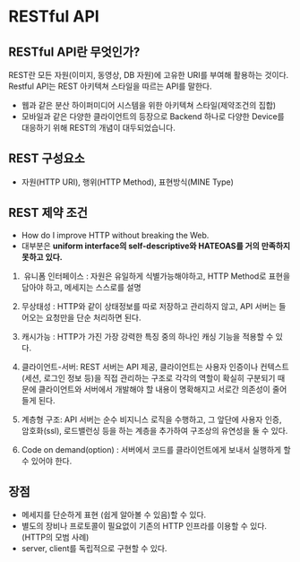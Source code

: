 # RESTful API

## RESTful API란 무엇인가?
REST란 모든 자원(이미지, 동영상, DB 자원)에 고유한 URI를 부여해 활용하는 것이다. Restful API는 REST 아키텍쳐 스타일을 따르는 API를 말한다.
- 웹과 같은 분산 하이퍼미디어 시스템을 위한 아키텍쳐 스타일(제약조건의 집합)
- 모바일과 같은 다양한 클라이언트의 등장으로 Backend 하나로 다양한 Device를 대응하기 위해 REST의 개념이 대두되었습니다.

## REST 구성요소
- 자원(HTTP URI), 행위(HTTP Method), 표현방식(MINE Type)

## REST 제약 조건
- How do I improve HTTP without breaking the Web.
- 대부분은 **uniform interface의 self-descriptive와 HATEOAS를 거의 만족하지 못하고 있다.**

1.  유니폼 인터페이스 : 자원은 유일하게 식별가능해야하고, HTTP Method로 표현을 담아야 하고, 메세지는 스스로를 설명

2. 무상태성 : HTTP와 같이 상태정보를 따로 저장하고 관리하지 않고, API 서버는 들어오는 요청만을 단순 처리하면 된다.

3. 캐시가능 : HTTP가 가진 가장 강력한 특징 중의 하나인 캐싱 기능을 적용할 수 있다.

4. 클라이언트-서버: REST 서버는 API 제공, 클라이언트는 사용자 인증이나 컨텍스트(세션, 로그인 정보 등)을 직접 관리하는 구조로 각각의 역할이 확실히 구분되기 때문에 클라이언트와 서버에서 개발해야 할 내용이 명확해지고 서로간 의존성이 줄어들게 된다.

5. 계층형 구조: API 서버는 순수 비지니스 로직을 수행하고, 그 앞단에 사용자 인증, 암호화(ssl), 로드밸런싱 등을 하는 계층을 추가하여 구조상의 유연성을 둘 수 있다.

6. Code on demand(option) : 서버에서 코드를 클라이언트에게 보내서 실행하게 할 수 있어야 한다.

## 장점
- 메세지를 단순하게 표현 (쉽게 알아볼 수 있음)할 수 있다.
- 별도의 장비나 프로토콜이 필요없이 기존의 HTTP 인프라를 이용할 수 있다.
  (HTTP의 모범 사례)
- server, client를 독립적으로 구현할 수 있다.